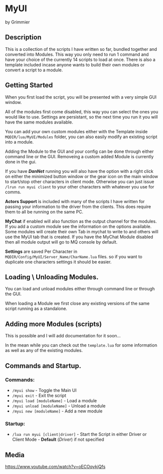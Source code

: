 # MyUI

by Grimmier

## Description

This is a collection of the scripts I have written so far, bundled together and converted into Modules. This way you only need to run 1 command and have your choice of the currently 14 scripts to load at once. There is also a template included incase anyone wants to build their own modules or convert a script to a module.

## Getting Started

When you first load the script, you will be presented with a very simple GUI window.

All of the modules first come disabled, this way you can select the ones you would like to use. Settings are persistant, so the next time you run it you will have the same modules available.

You can add your own custom modules either with the Template inside `MQDIR/lua/MyUI/Modules` folder, you can also easily modify an existing script into a module.

Adding the Module to the GUI and your config can be done through either command line or the GUI. Removeing a custom added Module is currently done in the gui.

If you have **_DanNet_** running you will also have the option with a right click on either the minimized button window or the gear icon on the main window to start/stop other characters in client mode. Otherwise you can just issue `/lrun run myui client` to your other characters with whatever you use for comms.

**Actors Support** is included with many of the scripts I have written for passing your information to the driver from the clients. This does require them to all be running on the same PC.

**MyChat** if enabled will also function as the output channel for the modules. If you add a custom module see the information on the options available. Some modules will create their own Tab in mychat to write to and others will use the MyUI tab that is created. If you have the MyChat Module disabled then all module output will go to MQ console by default.

**Settings** are saved Per Character in `MQDIR/Config/MyUI/Server_Name/CharName.lua` files. so if you want to duplicate one characters settings it should be easier.

## Loading \ Unloading Modules.

You can load and unload modules either through command line or through the GUI.

When loading a Module we first close any existing versions of the same script running as a standalone.

## Adding more Modules (scripts)

This is possible and I will add documentation for it soon...

In the mean while you can check out the `template.lua` for some information as well as any of the existing modules.

## Commands and Startup.

### Commands:

- `/myui show` - Toggle the Main UI
- `/myui exit` - Exit the script
- `/myui load [moduleName]` - Load a module
- `/myui unload [moduleName]` - Unload a module
- `/myui new [moduleName]` - Add a new module

### Startup:

- `/lua run myui [client|driver]` - Start the Script in either Driver or Client Mode - **Default** (_Driver_) if not specified

## Media

https://www.youtube.com/watch?v=oECOqykjQfs
